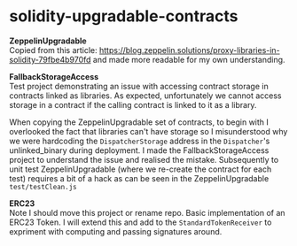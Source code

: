 # solidity-upgradable-contracts

<b>ZeppelinUpgradable</b><br/>
Copied from this article: https://blog.zeppelin.solutions/proxy-libraries-in-solidity-79fbe4b970fd and made more readable for my own understanding.

<b>FallbackStorageAccess</b><br/>
Test project demonstrating an issue with accessing contract storage in contracts linked as libraries. As expected, unfortunately we cannot access storage in a contract if the calling contract is linked to it as a library. 

When copying the ZeppelinUpgradable set of contracts, to begin with I overlooked the fact that libraries can't have storage so I misunderstood why we were hardcoding the `DispatcherStorage` address in the `Dispatcher`'s unlinked_binary during deployment. I made the FallbackStorageAccess project to understand the issue and realised the mistake. Subsequently to unit test ZeppelinUpgradable (where we re-create the contract for each test) requires a bit of a hack as can be seen in the ZeppelinUpgradable `test/testClean.js`

<b>ERC23</b><br/>
Note I should move this project or rename repo. Basic implementation of an ERC23 Token. I will extend this and add to the `StandardTokenReceiver` to expriment with computing and passing signatures around. 
